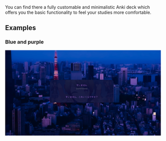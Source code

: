 You can find there a fully customable and minimalistic Anki deck which offers you the basic functionality to feel your studies more comfortable.

## Examples

### Blue and purple

<img src="./assets/blue_purple.png" />